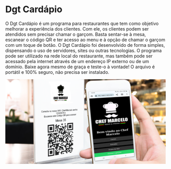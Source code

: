 # Dgt Cardápio
O Dgt Cardápio é um programa para restaurantes que tem como objetivo melhorar a experiência dos clientes. Com ele, os clientes podem ser atendidos sem precisar chamar o garçom. Basta sentar-se à mesa, escanear o código QR e ter acesso ao menu e à opção de chamar o garçom com um toque de botão.
O Dgt Cardápio foi desenvolvido de forma simples, dispensando o uso de servidores, sites ou outras tecnologias. O programa pode ser utilizado na rede local do restaurante, mas também pode ser acessado pela internet através de um endereço IP externo ou de um domínio.
Baixe agora mesmo de graça e teste-o à vontade! O arquivo é portátil e 100% seguro, não precisa ser instalado.

![Programa Xuxuzinho](https://github.com/luis-marcelo-fonseca/dgtcardapio/blob/main/1.png)
